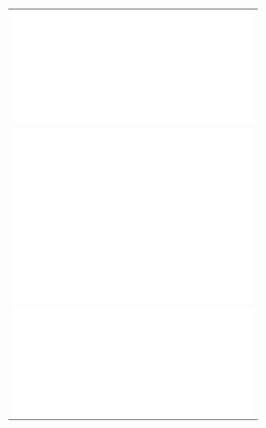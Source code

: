 <table>
  <tr>
    <td><img src="/metrics.classic.svg" alt="Metrics"></td>
  </tr>
  <tr>
    <td><img src="/metrics.plugin.habits.facts.svg" alt="Metrics"></td>
  </tr>
  <tr>
    <td><img src="/metrics.plugin.achievements.compact.svg" alt="Facts"></td>
  </tr>
</table>



<!--
**davidstrasak/davidstrasak** is a ✨ _special_ ✨ repository because its `README.md` (this file) appears on your GitHub profile.

Here are some ideas to get you started:

- 🔭 I’m currently working on ...
- 🌱 I’m currently learning ...
- 👯 I’m looking to collaborate on ...
- 🤔 I’m looking for help with ...
- 💬 Ask me about ...
- 📫 How to reach me: ...
- 😄 Pronouns: ...
- ⚡ Fun fact: ...
-->
